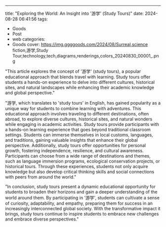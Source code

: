 ---
title: "Exploring the World: An Insight into '游学' (Study Tours)"
date: 2024-08-28 06:41:56
tags:
  - Goods
  - Post
  - web
categories:
  - Goods
cover: https://img.ggggoods.com/2024/08/Surreal,science fiction,游学,Study Tour,technology,tech,diagrams,renderings,colors_20240830_00001_.png

"This article explores the concept of '游学' (study tours), a popular educational approach that blends travel with learning. Study tours offer students a hands-on experience to delve into different cultures, historical sites, and natural landscapes while enhancing their academic knowledge and global perspective."

"游学, which translates to 'study tours' in English, has gained popularity as a unique way for students to combine learning with adventures. This educational approach involves traveling to different destinations, often abroad, to explore diverse cultures, historical sites, and natural wonders while engaging in academic activities. Study tours provide participants with a hands-on learning experience that goes beyond traditional classroom settings. Students can immerse themselves in local customs, languages, and traditions, gaining valuable insights that enhance their global perspective. Additionally, study tours offer opportunities for personal growth, fostering independence, resilience, and cultural awareness. Participants can choose from a wide range of destinations and themes, such as language immersion programs, ecological conservation projects, or historical tours. Through these experiences, students not only acquire knowledge but also develop critical thinking skills and social connections with peers from around the world."

"In conclusion, study tours present a dynamic educational opportunity for students to broaden their horizons and gain a deeper understanding of the world around them. By participating in '游学', students can cultivate a sense of curiosity, adaptability, and empathy, preparing them for success in an increasingly interconnected global society. With the transformative impact it brings, study tours continue to inspire students to embrace new challenges and embrace diverse perspectives."
